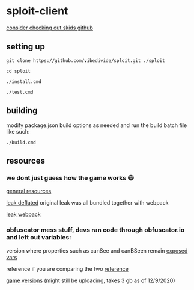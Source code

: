 # sploit-client

[consider checking out skids github](https://github.com/skidlamer/)

## setting up

``git clone https://github.com/vibedivide/sploit.git ./sploit``

``cd sploit``

``./install.cmd``

``./test.cmd``

## building

modify package.json build options as needed and run the build batch file like such:

``./build.cmd``

## resources

### we dont just guess how the game works 😆

[general resources](https://mega.nz/folder/3dVUUBZQ#gbn1N9Obk6HYReg2Z8p-ZQ)

[leak deflated](https://mega.nz/folder/OJEgjLIJ#YEyz7VsyyjauZarD8JLldg)
original leak was all bundled together with webpack

[leak webpack](https://mega.nz/file/uMN0hRoA#iAktwPcSWg0uCEW1jSf7N8XZIIXKy9h-RB_MMFmzV04)

### obfuscator mess stuff, devs ran code through obfuscator.io and left out variables:

version where properties such as canSee and canBSeen remain
[exposed vars](https://mega.nz/file/vJF0XDwa#1fjDUjWyBmtwUU-dN28A1PQ37u9HCDFFz2NTlqm1Ab0)

reference if you are comparing the two
[reference](https://mega.nz/file/uEVmALhZ#Vlb6A5hR8IotmKXNZ6MjBIkBoCaa3wZkBj0552ihE7Y)

[game versions](https://mega.nz/folder/eE9ghBzS#nw_TzAoWnK9Cz5Sry-lECw)
(might still be uploading, takes 3 gb as of 12/9/2020)
